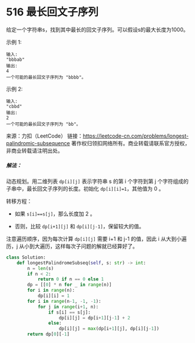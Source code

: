# 516 最长回文子序列

给定一个字符串s，找到其中最长的回文子序列。可以假设s的最大长度为1000。

示例 1:

```
输入:
"bbbab"
输出:
4
一个可能的最长回文子序列为 "bbbb"。
```

示例 2:

```
输入:
"cbbd"
输出:
2
一个可能的最长回文子序列为 "bb"。
```

来源：力扣（LeetCode）
链接：https://leetcode-cn.com/problems/longest-palindromic-subsequence
著作权归领扣网络所有。商业转载请联系官方授权，非商业转载请注明出处。

##### 解法：

动态规划。用二维列表 `dp[i][j]` 表示字符串 s 的第 i 个字符到第 j 个字符组成的子串中，最长回文子序列的长度。初始化 `dp[i][i]=1`，其他值为 0 。

转移方程：

+ 如果 `s[i]==s[j]`，那么长度加 2 。

+ 否则，比较 `dp[i+1][j]` 和 `dp[i][j-1]`，保留较大的值。

注意遍历顺序，因为每次计算 `dp[i][j]` 需要 i+1 和 j-1 的值，因此 i 从大到小遍历，j 从小到大遍历，这样每次子问题的解就已经算好了。

```python
class Solution:
    def longestPalindromeSubseq(self, s: str) -> int:
        n = len(s)
        if n < 2:
            return 0 if n == 0 else 1
        dp = [[0] * n for _ in range(n)]
        for i in range(n):
            dp[i][i] = 1
        for i in range(n-1, -1, -1):
            for j in range(i+1, n):
                if s[i] == s[j]:
                    dp[i][j] = dp[i+1][j-1] + 2
                else:
                    dp[i][j] = max(dp[i+1][j], dp[i][j-1])
        return dp[0][-1]
```

